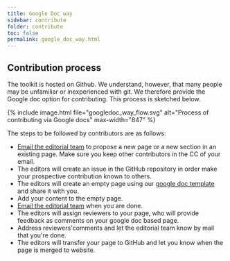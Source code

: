 ```yaml
---
title: Google Doc way
sidebar: contribute
folder: contribute
toc: false
permalink: google_doc_way.html
---
```



## Contribution process

The toolkit is hosted on Github. We understand, however, that many people may be unfamiliar or inexperienced with git. We therefore provide the Google doc option for contributing. This process is sketched below.

{% include image.html file="googledoc_way_flow.svg" alt="Process of contributing via Google docs" max-width="847"  %}


The steps to be followed by contributors are as follows:
* [Email the editorial team](mailto:enquiries@rdm.elixir-europe.org) to propose a new page or a new section in an existing page. Make sure you keep other contributors in the CC of your email.
* The editors will create an issue in the GitHub repository in order make your prospective contribution known to others.  
* The editors will create an empty page using our [google doc template](https://docs.google.com/document/d/1gYS3vjiCIBQv5p3Fn8_d97qfIHRLbwUyMadnkaEGa1I/edit?usp=sharing) and share it with you.
* Add your content to the empty page.
* [Email the editorial team](mailto:enquiries@rdm.elixir-europe.org) when you are done.
* The editors will assign reviewers to your page, who will provide feedback as comments on your google doc based page.
* Address reviewers'comments and let the editorial team know by mail that you're done.
* The editors will transfer your page to GitHub and let you know when the page is merged to website.


